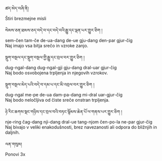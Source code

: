 ཚད་མེད་བཞི་ནི།  
Štiri brezmejne misli

སེམས་ཅན་ཐམས་ཅད་བདེ་བ་དང་བདེ་བའི་རྒྱུ་དང་ལྡན་པར་གྱུར་ཅིག །  
sem-čen tam-če de-ua-dang de-ue gju-dang den-par gjur-čig  
	Naj imajo vsa bitja srečo in vzroke zanjo.

སྡུག་བསྔལ་དང་སྡུག་བསྔལ་གྱི་རྒྱུ་དང་བྲལ་བར་གྱུར་ཅིག །  
dug-ngal-dang dug-ngal-gji gju-dang dral-uar gjur-čig  
	Naj bodo osvobojena trpljenja in njegovih vzrokov.

སྡུག་བསྔལ་མེད་པའི་བདེ་བ་དམ་པ་དང་མི་འབྲལ་བར་གྱུར་ཅིག །  
dug-ngal me-pe de-ua dam-pa-dang mi-dral uar-gjur-čig  
	Naj bodo neločljiva od čiste sreče onstran trpljenja.

ཉེ་རིང་ཆགས་སྡང་གཉིས་དང་བྲལ་བའི་བཏང་སྙོམས་ཆེན་པོ་ལ་གནས་པར་གྱུར་ཅིག །  
nje-ring čag-dang nji-dang dral-ue tang-njom čen-po-la ne-par gjur-čig  
	Naj bivajo v veliki enakodušnosti, brez navezanosti ali odpora do bližnjih in daljnih.

ལན་གསུམ།  
Ponovi 3x
